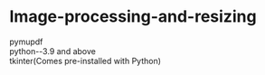 # Image-processing-and-resizing
pymupdf<br>
python--3.9 and above<br>
tkinter(Comes pre-installed with Python)
